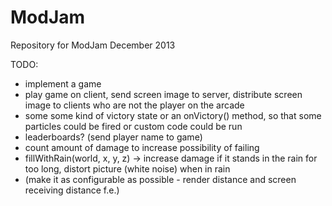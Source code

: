 ModJam
======

Repository for ModJam December 2013

TODO:
- implement a game
- play game on client, send screen image to server, distribute screen image to clients who are not the player on the arcade
- some some kind of victory state or an onVictory() method, so that some particles could be fired or custom code could be run
- leaderboards? (send player name to game)
- count amount of damage to increase possibility of failing
- fillWithRain(world, x, y, z) -> increase damage if it stands in the rain for too long, distort picture (white noise) when in rain
- (make it as configurable as possible - render distance and screen receiving distance f.e.)
